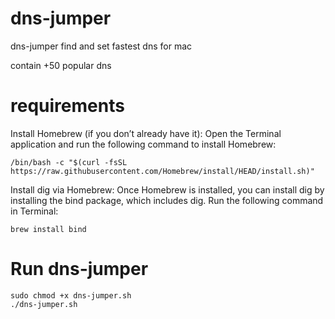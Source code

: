 # dns-jumper
dns-jumper find and set fastest dns for mac

contain +50 popular dns
# requirements
Install Homebrew (if you don’t already have it):
Open the Terminal application and run the following command to install Homebrew:

	/bin/bash -c "$(curl -fsSL https://raw.githubusercontent.com/Homebrew/install/HEAD/install.sh)"
 
Install dig via Homebrew:
Once Homebrew is installed, you can install dig by installing the bind package, which includes dig. Run the following command in Terminal:

	brew install bind
 
# Run dns-jumper
	sudo chmod +x dns-jumper.sh
	./dns-jumper.sh
